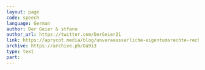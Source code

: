 ```yaml
---
layout: page
code: speech
language: German
author: Der Geier & stfano
author_url: https://twitter.com/DerGeier21
link: https://aprycot.media/blog/unveraeusserliche-eigentumsrechte-recht-sprache-geld-und-moral-von-bitcoin/
archive: https://archive.ph/Da9i3
type: text
part: 
---
```

